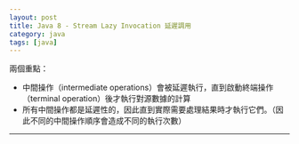 ```yaml
---
layout: post
title: Java 8 - Stream Lazy Invocation 延遲調用
category: java
tags: [java]
---
```


兩個重點：
- 中間操作（intermediate operations）會被延遲執行，直到啟動終端操作（terminal operation）後才執行對源數據的計算
- 所有中間操作都是延遲性的，因此直到實際需要處理結果時才執行它們。（因此不同的中間操作順序會造成不同的執行次數）

---